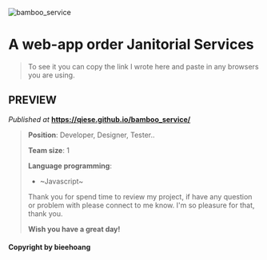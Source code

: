 ![bamboo_service](https://user-images.githubusercontent.com/99249759/197256584-ae4a0b93-3aff-4864-87bd-e6742d0157dc.png)

# A web-app order Janitorial Services
> To see it you can copy the link I wrote here and paste in any browsers you are using.
## PREVIEW
_Published at_ **https://qiese.github.io/bamboo_service/**
>
>**Position**: Developer, Designer, Tester..
>
>**Team size**: 1
>
>**Language programming**:
>
> - ~Javascript~
>
>Thank you for spend time to review my project, if have any question or problem with please connect to me know. I'm so pleasure for that, thank you.
>
>**Wish you have a great day!**
#### Copyright by **bieehoang**
